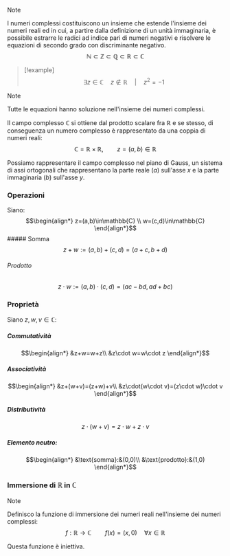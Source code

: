 >[!note]
>I numeri complessi costituiscono un insieme che estende l'insieme dei numeri reali ed in cui, a partire dalla definizione di un unità immaginaria, è possibile estrarre le radici ad indice pari di numeri negativi e risolvere le equazioni di secondo grado con discriminante negativo.
>$$\mathbb{N}\subset\mathbb{Z}\subset\mathbb{Q}\subset\mathbb{R}\subset\mathbb{C}$$

>[!example]
>$$\exists z\in\mathbb{C}\quad z\notin\mathbb{R}\quad |\quad z^{2}=-1$$

>[!note]
>Tutte le equazioni hanno soluzione nell'insieme dei numeri complessi.

Il campo complesso $\mathbb{C}$ si ottiene dal prodotto scalare fra $\mathbb{R}$ e se stesso, di conseguenza un numero complesso è rappresentato da una coppia di numeri reali:
$$\mathbb{C}=\mathbb{R}\times\mathbb{R},\qquad z=(a,b)\in\mathbb{R}$$

Possiamo rappresentare il campo complesso nel piano di Gauss, un sistema di assi ortogonali che rappresentano la parte reale $(a)$ sull'asse $x$ e la parte immaginaria ($b$) sull'asse $y$.

### Operazioni
Siano: $$\begin{align*}
z=(a,b)\in\mathbb{C} \\
w=(c,d)\in\mathbb{C}
\end{align*}$$##### Somma
$$z+w:=(a,b)+(c,d)=(a+c,b+d)$$
###### Prodotto
$$z\cdot w:=(a,b)\cdot(c,d)=(ac-bd,ad+bc)$$

### Proprietà
Siano $z,w,v\in\mathbb{C}$:
##### Commutatività
$$\begin{align*}
&z+w=w+z\\
&z\cdot w=w\cdot z
\end{align*}$$
##### Associatività
$$\begin{align*}
&z+(w+v)=(z+w)+v\\
&z\cdot(w\cdot v)=(z\cdot w)\cdot v
\end{align*}$$
##### Distributività
$$z\cdot(w+v)=z\cdot w+z\cdot v$$
##### Elemento neutro:
$$\begin{align*}
&\text{somma}:&(0,0)\\
&\text{prodotto}:&(1,0)
\end{align*}$$

### Immersione di $\mathbb{R}$ in $\mathbb{C}$
>[!note]
>Definisco la funzione di immersione dei numeri reali nell'insieme dei numeri complessi:
>$$f:\mathbb{R}\to\mathbb{C}\qquad f(x)=(x,0)\quad\forall x\in\mathbb{R}$$

Questa funzione è iniettiva.